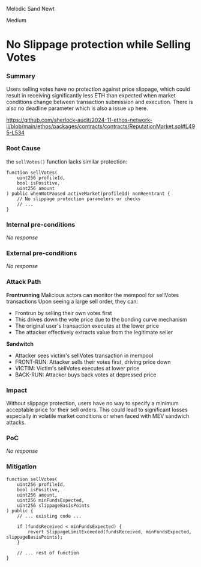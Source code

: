 Melodic Sand Newt

Medium

# No Slippage protection while Selling Votes

### Summary

Users selling votes have no protection against price slippage, which could result in receiving significantly less ETH than expected when market conditions change between transaction submission and execution. There is also no deadline parameter which is also a issue up here.

https://github.com/sherlock-audit/2024-11-ethos-network-ii/blob/main/ethos/packages/contracts/contracts/ReputationMarket.sol#L495-L534


### Root Cause

the `sellVotes()` function lacks similar protection:
```solidity
function sellVotes(
    uint256 profileId,
    bool isPositive,
    uint256 amount
) public whenNotPaused activeMarket(profileId) nonReentrant {
    // No slippage protection parameters or checks
    // ...
}
```

### Internal pre-conditions

_No response_

### External pre-conditions

_No response_

### Attack Path

**Frontrunning**
 Malicious actors can monitor the mempool for sellVotes transactions
Upon seeing a large sell order, they can:
- Frontrun by selling their own votes first
- This drives down the vote price due to the bonding curve mechanism
- The original user's transaction executes at the lower price
- The attacker effectively extracts value from the legitimate seller

**Sandwitch**
- Attacker sees victim's sellVotes transaction in mempool 
-  FRONT-RUN: Attacker sells their votes first, driving price down
- VICTIM: Victim's sellVotes executes at lower price 
- BACK-RUN: Attacker buys back votes at depressed price



### Impact

Without slippage protection, users have no way to specify a minimum acceptable price for their sell orders. This could lead to significant losses especially in volatile market conditions or when faced with MEV sandwich attacks.



### PoC

_No response_

### Mitigation

```solidity
function sellVotes(
    uint256 profileId,
    bool isPositive,
    uint256 amount,
    uint256 minFundsExpected,
    uint256 slippageBasisPoints
) public {
    // ... existing code ...
    
    if (fundsReceived < minFundsExpected) {
        revert SlippageLimitExceeded(fundsReceived, minFundsExpected, slippageBasisPoints);
    }
    
    // ... rest of function
}
```